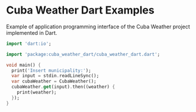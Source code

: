 # Cuba Weather Dart Examples

Example of application programming interface of the Cuba Weather project implemented in Dart.

```dart
import 'dart:io';

import 'package:cuba_weather_dart/cuba_weather_dart.dart';

void main() {
  print('Insert municipality:');
  var input = stdin.readLineSync();
  var cubaWeather = CubaWeather();
  cubaWeather.get(input).then((weather) {
    print(weather);
  });
}
```
